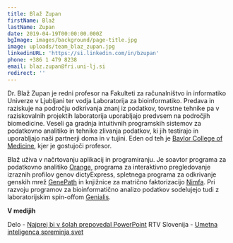 ```yaml
---
title: Blaž Zupan
firstName: Blaž
lastName: Zupan
date: 2019-04-19T00:00:00.000Z
bgImage: images/background/page-title.jpg
image: uploads/team_blaz_zupan.jpg
linkedinURL: 'https://si.linkedin.com/in/bzupan'
phone: +386 1 479 8238
email: blaz.zupan@fri.uni-lj.si
redirect: ''
---
```

Dr. Blaž Zupan je redni profesor na Fakulteti za računalništvo in informatiko Univerze v Ljubljani ter vodja Laboratorija za bioinformatiko. Predava in raziskuje na področju odkrivanja znanj iz podatkov, tovrstne tehnike pa v raziskovalnih projektih laboratorija uporabljajo predvsem na področjih biomedicine. Veseli ga gradnja intuitivnih programskih sistemov za podatkovno analitiko in tehnike zlivanja podatkov, ki jih testirajo in uporabljajo naši partnerji doma in v tujini. Eden od teh je [Baylor College of Medicine](https://www.bcm.edu/), kjer je gostujoči profesor.

Blaž uživa v načrtovanju aplikacij in programiranju. Je soavtor programa za podatkovno analitiko [Orange](https://orange.biolab.si/), programa za interaktivno pregledovanje izraznih profilov genov dictyExpress, spletnega programa za odkrivanje genskih mrež [GenePath](http://genepath.biolab.si/) in knjižnice za matrično faktorizacijo [Nimfa](http://nimfa.biolab.si/). Pri razvoju programov za bioinformatično analizo podatkov sodelujejo tudi z laboratorijskim spin-offom [Genialis](http://www.genialis.com/).

**V medijih**

Delo - [Najprej bi v šolah prepovedal PowerPoint](https://www.vecer.com/najprej-bi-v-solah-prepovedal-powerpoint-6382491)
RTV Slovenija - [Umetna inteligenca spreminja svet](https://www.rtvslo.si/znanost-in-tehnologija/umetna-inteligenca-spreminja-svet/441933)
